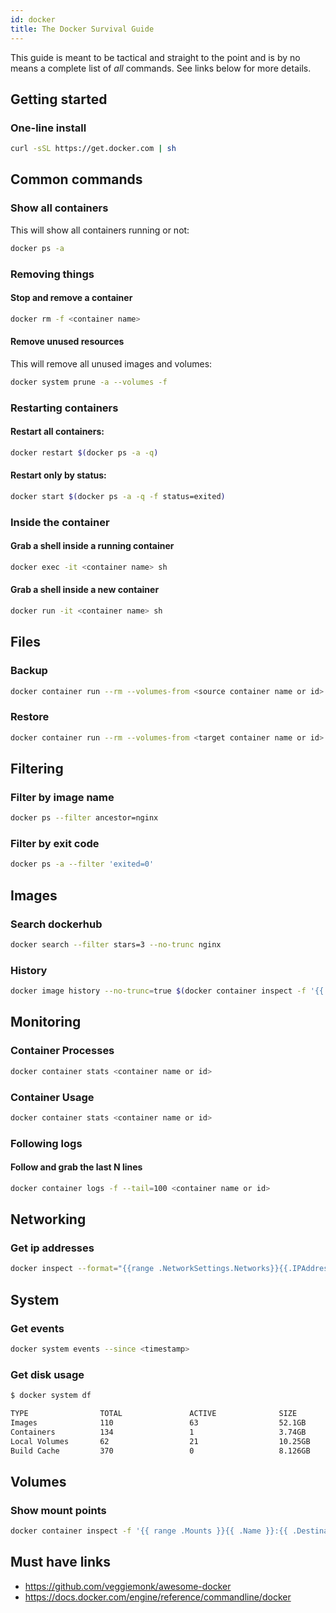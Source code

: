 ```yaml
---
id: docker
title: The Docker Survival Guide
---
```


This guide is meant to be tactical and straight to the point and is
by no means a complete list of _all_ commands. See links below for more details.

## Getting started

### One-line install

```bash
curl -sSL https://get.docker.com | sh
```
## Common commands

### Show all containers

This will show all containers running or not:

```bash
docker ps -a
```

### Removing things

#### Stop and remove a container

```bash
docker rm -f <container name>
```

#### Remove unused resources

This will remove all unused images and volumes:

```bash
docker system prune -a --volumes -f
```

### Restarting containers

#### Restart all containers:

```bash
docker restart $(docker ps -a -q)
```

#### Restart only by status:

```bash
docker start $(docker ps -a -q -f status=exited)
```

### Inside the container

#### Grab a shell inside a running container

```bash
docker exec -it <container name> sh
```

#### Grab a shell inside a new container

```bash
docker run -it <container name> sh
```

## Files

### Backup

```bash
docker container run --rm --volumes-from <source container name or id>:ro -v $(pwd):/backup alpine tar cvf /backup/backup_$(date +%Y-%m-%d_%H-%M).tar /data
```

### Restore

```bash
docker container run --rm --volumes-from <target container name or id>:ro -v $(pwd):/backup alpine tar xvf /backup/backup.tar
```
## Filtering

### Filter by image name

```bash
docker ps --filter ancestor=nginx
```
### Filter by exit code

```bash
docker ps -a --filter 'exited=0'
```

## Images

### Search dockerhub

```bash
docker search --filter stars=3 --no-trunc nginx
```
### History

```bash
docker image history --no-trunc=true $(docker container inspect -f '{{.Image}}' <container name or id>)
```
## Monitoring

### Container Processes

```bash
docker container stats <container name or id> 
```

### Container Usage

```bash
docker container stats <container name or id> 
```

### Following logs

#### Follow and grab the last N lines

```bash
docker container logs -f --tail=100 <container name or id>
```
## Networking

### Get ip addresses

```bash
docker inspect --format="{{range .NetworkSettings.Networks}}{{.IPAddress}}{{end}}"
```

## System

### Get events

```bash
docker system events --since <timestamp>
```

### Get disk usage

```bash
$ docker system df

TYPE                TOTAL               ACTIVE              SIZE                RECLAIMABLE
Images              110                 63                  52.1GB              33.94GB (65%)
Containers          134                 1                   3.74GB              3.74GB (99%)
Local Volumes       62                  21                  10.25GB             8.105GB (79%)
Build Cache         370                 0                   8.126GB             8.126GB
```

## Volumes

### Show mount points

```bash
docker container inspect -f '{{ range .Mounts }}{{ .Name }}:{{ .Destination }} {{ end }}' <container name or id>
```
## Must have links

* https://github.com/veggiemonk/awesome-docker
* https://docs.docker.com/engine/reference/commandline/docker
